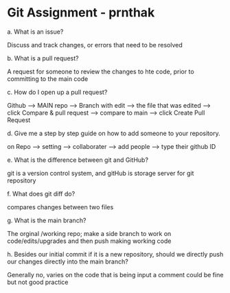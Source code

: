 # Git Assignment - prnthak

a. What is an issue?

Discuss and track changes, or errors that need to be resolved 

b. What is a pull request?

A request for someone to review the changes to hte code, prior to committing to the main code 

c. How do I open up a pull request?

Github --> MAIN repo --> Branch with edit --> the file that was edited -->  click Compare & pull request --> compare to main --> click Create Pull Request

d. Give me a step by step guide on how to add someone to your repository.

on Repo --> setting --> collaborater --> add people --> type their github ID

e. What is the difference between git and GitHub?

git is a version control system, and gitHub is storage server for git repository 

f. What does git diff do?

compares changes between two files 

g. What is the main branch?

The orginal /working repo; make a side branch to work on code/edits/upgrades and then push making working code

h. Besides our initial commit if it is a new repository, should we directly push our changes directly into the main branch?

Generally no, varies on the code that is being input a comment could be fine but not good practice 
